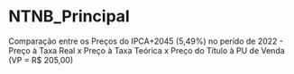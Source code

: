 # NTNB_Principal
Comparação entre os Preços do IPCA+2045 (5,49%) no perído de 2022 - Preço à Taxa Real x Preço à Taxa Teórica x Preço do Título à PU de Venda (VP = R$ 205,00)
